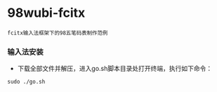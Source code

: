 # 98wubi-fcitx
````
fcitx输入法框架下的98五笔码表制作范例
````
### 输入法安装
* 下载全部文件并解压，进入go.sh脚本目录处打开终端，执行如下命令：
````
sudo ./go.sh
````
